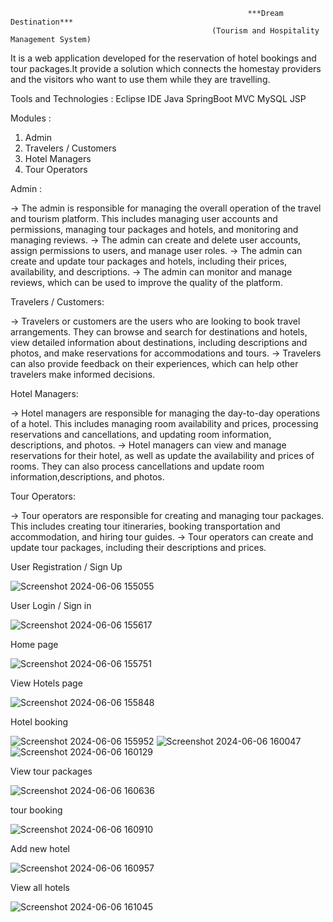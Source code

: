                                                          ***Dream Destination***
                                                 (Tourism and Hospitality Management System)
It is a web application developed for the reservation of hotel bookings and tour packages.It provide a solution which connects the homestay
providers and the visitors who want to use them while they are travelling.

Tools and Technologies : 
Eclipse IDE
Java
SpringBoot MVC
MySQL
JSP

Modules :
1. Admin 
2. Travelers / Customers
3. Hotel Managers
4. Tour Operators

Admin :

-> The admin is responsible for managing the overall operation of the travel and tourism platform. This includes managing 
user accounts and permissions, managing tour packages and hotels, and monitoring and managing reviews.
-> The admin can create and delete user accounts, assign permissions to users, and manage user roles.
-> The admin can create and update tour packages and hotels, including their prices, availability, and descriptions.
-> The admin can monitor and manage reviews, which can be used to improve the quality of the platform.

Travelers / Customers:

-> Travelers or customers are the users who are looking to book travel arrangements. They can browse and search for destinations and 
hotels, view detailed information about destinations, including descriptions and photos, and make reservations for accommodations 
and tours.
-> Travelers can also provide feedback on their experiences, which can help other travelers make informed decisions.

Hotel Managers:

-> Hotel managers are responsible for managing the day-to-day operations of a hotel. This includes managing room availability and 
prices, processing reservations and cancellations, and updating room information, descriptions, and photos.
-> Hotel managers can view and manage reservations for their hotel, as well as update the availability and prices of rooms.
They can also process cancellations and update room information,descriptions, and photos.

Tour Operators:

-> Tour operators are responsible for creating and managing tour packages. This includes creating tour itineraries, booking 
transportation and accommodation, and hiring tour guides.
-> Tour operators can create and update tour packages, including their descriptions and prices.

User Registration / Sign Up
 
![Screenshot 2024-06-06 155055](https://github.com/sasank-talapaneni/DreamDestination/assets/110585631/36b990f0-78ea-4178-94aa-3583fa51d557)


User Login / Sign in

![Screenshot 2024-06-06 155617](https://github.com/sasank-talapaneni/DreamDestination/assets/110585631/2ff0c669-8b43-4f51-84e9-0b47ece06a49)

Home page 

![Screenshot 2024-06-06 155751](https://github.com/sasank-talapaneni/DreamDestination/assets/110585631/52ddb9ce-350b-467c-8f4c-7d709bd7b3dd)

View Hotels page

![Screenshot 2024-06-06 155848](https://github.com/sasank-talapaneni/DreamDestination/assets/110585631/786a4140-ef30-4963-a5bd-45c6eb3e4bcd)

Hotel booking 

![Screenshot 2024-06-06 155952](https://github.com/sasank-talapaneni/DreamDestination/assets/110585631/3dda60be-b6ab-4b19-b1fe-7a21917299bb)
![Screenshot 2024-06-06 160047](https://github.com/sasank-talapaneni/DreamDestination/assets/110585631/cad339b8-30d8-4be1-8f55-5018af4e06a7)
![Screenshot 2024-06-06 160129](https://github.com/sasank-talapaneni/DreamDestination/assets/110585631/ac0a5df2-8ad5-45c7-81b8-d75073e2957b)

View tour packages

![Screenshot 2024-06-06 160636](https://github.com/sasank-talapaneni/DreamDestination/assets/110585631/df1011e4-6b97-49f5-bba1-00770872faa3)

tour booking

![Screenshot 2024-06-06 160910](https://github.com/sasank-talapaneni/DreamDestination/assets/110585631/18605b0d-2c2a-4d48-91a5-7c4b1eb8ead5)

Add new hotel

![Screenshot 2024-06-06 160957](https://github.com/sasank-talapaneni/DreamDestination/assets/110585631/1c60af2f-99bf-4d0a-b150-18e71a08699e)

View all hotels

![Screenshot 2024-06-06 161045](https://github.com/sasank-talapaneni/DreamDestination/assets/110585631/0ed33e00-7ced-4d48-ba12-48a683f152e7)









